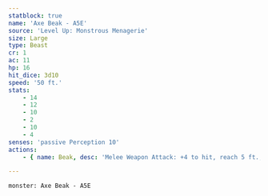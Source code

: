 ```yaml
---
statblock: true
name: 'Axe Beak - A5E'
source: 'Level Up: Monstrous Menagerie'
size: Large
type: Beast
cr: 1
ac: 11
hp: 16
hit_dice: 3d10
speed: '50 ft.'
stats:
    - 14
    - 12
    - 10
    - 2
    - 10
    - 4
senses: 'passive Perception 10'
actions:
    - { name: Beak, desc: 'Melee Weapon Attack: +4 to hit, reach 5 ft., one target. Hit: 5 (1d6+2) slashing damage.' }

---
```

```statblock
monster: Axe Beak - A5E
```
